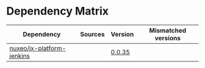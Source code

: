 # Dependency Matrix

Dependency | Sources | Version | Mismatched versions
---------- | ------- | ------- | -------------------
[nuxeo/jx-platform-jenkins](https://github.com/nuxeo/jx-platform-jenkins) |  | [0.0.35](https://github.com/nuxeo/jx-platform-jenkins/releases/tag/v0.0.35) | 
